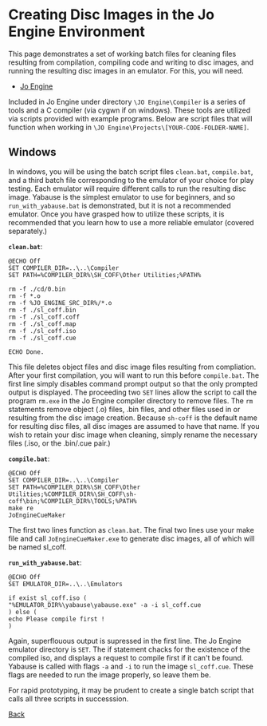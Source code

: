 # Creating Disc Images in the Jo Engine Environment

This page demonstrates a set of working batch files for cleaning files resulting from compilation, compiling code and writing to disc images, and running the resulting disc images in an emulator. For this, you will need.
- [Jo Engine](../Jo_Engine.md)

Included in Jo Engine under directory ```\JO Engine\Compiler``` is a series of tools and a C compiler (via cygwn if on windows). These tools are utilized via scripts provided with example programs. Below are script files that will function when working in ```\JO Engine\Projects\[YOUR-CODE-FOLDER-NAME]```.

##  Windows

In windows, you will be using the batch script files ```clean.bat```, ```compile.bat```, and a third batch file corresponding to the emulator of your choice for play testing. Each emulator will require different calls to run the resulting disc image. Yabause is the simplest emulator to use for beginners, and so ```run_with_yabause.bat``` is demonstrated, but it is not a recommended emulator. Once you have grasped how to utilize these scripts, it is recommended that you learn how to use a more reliable emulator (covered separately.)

**```clean.bat```**:
```
@ECHO Off
SET COMPILER_DIR=..\..\Compiler
SET PATH=%COMPILER_DIR%\SH_COFF\Other Utilities;%PATH%

rm -f ./cd/0.bin
rm -f *.o
rm -f %JO_ENGINE_SRC_DIR%/*.o
rm -f ./sl_coff.bin
rm -f ./sl_coff.coff
rm -f ./sl_coff.map
rm -f ./sl_coff.iso
rm -f ./sl_coff.cue

ECHO Done.

```

This file deletes object files and disc image files resulting from compliation. After your first compilation, you will want to run this before ```compile.bat```. The first line simply disables command prompt output so that the only prompted output is displayed. The proceeding two ```SET``` lines allow the script to call the program ```rm.exe``` in the Jo Engine compiler directory to remove files. The ```rm``` statements remove object (.o) files, .bin files, and other files used in or resulting from the disc image creation. Because ```sh-coff``` is the default name for resulting disc files, all disc images are assumed to have that name. If you wish to retain your disc image when cleaning, simply rename the necessary files (.iso, or the .bin/.cue pair.)

**```compile.bat```**:
```
@ECHO Off
SET COMPILER_DIR=..\..\Compiler
SET PATH=%COMPILER_DIR%\SH_COFF\Other Utilities;%COMPILER_DIR%\SH_COFF\sh-coff\bin;%COMPILER_DIR%\TOOLS;%PATH%
make re
JoEngineCueMaker

```

The first two lines function as ```clean.bat```. The final two lines use your make file and call ```JoEngineCueMaker.exe``` to generate disc images, all of which will be named sl_coff.

**```run_with_yabause.bat```**:
```
@ECHO Off
SET EMULATOR_DIR=..\..\Emulators

if exist sl_coff.iso (
"%EMULATOR_DIR%\yabause\yabause.exe" -a -i sl_coff.cue
) else (
echo Please compile first !
)

```

Again, superflouous output is supressed in the first line. The Jo Engine emulator directory is ```SET```. The if statement chacks for the existence of the compiled iso, and displays a request to compile first if it can't be found. Yabause is called with flags ```-a``` and ```-i``` to run the image ```sl_coff.cue```. These flags are needed to run the image properly, so leave them be.

For rapid prototyping, it may be prudent to create a single batch script that calls all three scripts in successsion.

[Back](../Jo_Engine.md)
